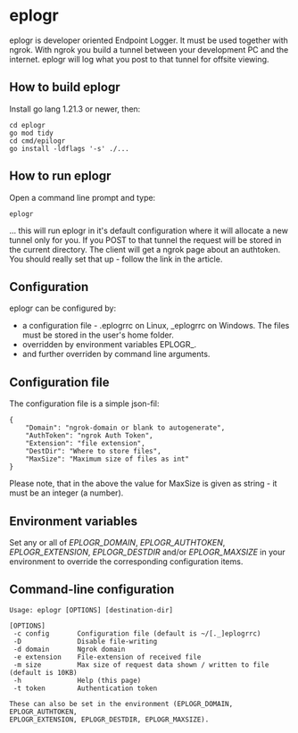 # eplogr
eplogr is developer oriented Endpoint Logger. It must be used together with ngrok.
With ngrok you build a tunnel between your development PC and the internet.
eplogr will log what you post to that tunnel for offsite viewing.

## How to build eplogr
Install go lang 1.21.3 or newer, then:
```
cd eplogr
go mod tidy
cd cmd/epilogr
go install -ldflags '-s' ./...
```

## How to run eplogr
Open a command line prompt and type:
```
eplogr
```
... this will run eplogr in it's default configuration where it will allocate a new tunnel only for you.
If you POST to that tunnel the request will be stored in the current directory. The client will get a ngrok page about an authtoken.
You should really set that up - follow the link in the article.

## Configuration
eplogr can be configured by:

* a configuration file - .eplogrrc on Linux, \_eplogrrc on Windows. The files must be stored in the user's home folder.
* overridden by environment variables EPLOGR_.
* and further overriden by command line arguments.

## Configuration file
The configuration file is a simple json-fil:
```
{
	"Domain": "ngrok-domain or blank to autogenerate",
	"AuthToken": "ngrok Auth Token",
	"Extension": "file extension",
	"DestDir": "Where to store files",
	"MaxSize": "Maximum size of files as int"
}
```
Please note, that in the above the value for MaxSize is given as string - it must be an integer (a number).

## Environment variables
Set any or all of *EPLOGR_DOMAIN*, *EPLOGR_AUTHTOKEN*, *EPLOGR_EXTENSION*, *EPLOGR_DESTDIR* and/or *EPLOGR_MAXSIZE* in your environment to override the corresponding configuration items.

## Command-line configuration
```
Usage: eplogr [OPTIONS] [destination-dir]

[OPTIONS]
 -c config       Configuration file (default is ~/[._]eplogrrc)
 -D              Disable file-writing
 -d domain       Ngrok domain
 -e extension    File-extension of received file
 -m size         Max size of request data shown / written to file (default is 10KB)
 -h              Help (this page)
 -t token        Authentication token

These can also be set in the environment (EPLOGR_DOMAIN, EPLOGR_AUTHTOKEN,
EPLOGR_EXTENSION, EPLOGR_DESTDIR, EPLOGR_MAXSIZE).
```
